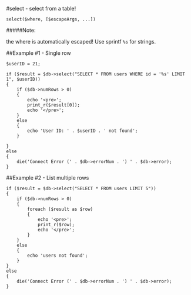 #select - select from a table!
```
select($where, [$escapeArgs, ...])

```
#####Note:

the where is automatically escaped! Use sprintf `%s` for strings.

##Example #1 - Single row
```
$userID = 21;

if ($result = $db->select("SELECT * FROM users WHERE id = '%s' LIMIT 1", $userID))
{
	if ($db->numRows > 0)
	{
		echo '<pre>';
		print_r($result[0]);
		echo '</pre>';
	}
	else
	{
		echo 'User ID: ' . $userID . ' not found';
	}
	
}
else
{
	die('Connect Error (' . $db->errorNum . ') ' . $db->error); 
}
```

##Example #2 - List multiple rows
```
if ($result = $db->select("SELECT * FROM users LIMIT 5"))
{
	if ($db->numRows > 0)
	{
		foreach ($result as $row)
		{
			echo '<pre>';
			print_r($row);
			echo '</pre>';
		}
	}
	else
	{
		echo 'users not found';
	}
}
else
{
	die('Connect Error (' . $db->errorNum . ') ' . $db->error); 
}

```